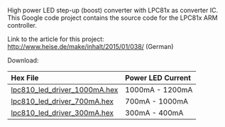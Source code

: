 High power LED step-up (boost) converter with LPC81x as converter IC. This Google code project contains the source code for the LPC81x ARM controller.

Link to the article for this project: http://www.heise.de/make/inhalt/2015/01/038/ (German)

Download:

| Hex File | Power LED Current |
|:---------|:------------------|
| [lpc810\_led\_driver\_1000mA.hex](https://lpc81x-led.googlecode.com/hg/hex/lpc810_led_driver_1000mA.hex) | 1000mA - 1200mA   |
| [lpc810\_led\_driver\_700mA.hex](https://lpc81x-led.googlecode.com/hg/hex/lpc810_led_driver_700mA.hex) | 700mA - 1000mA    |
| [lpc810\_led\_driver\_300mA.hex](https://lpc81x-led.googlecode.com/hg/hex/lpc810_led_driver_300mA.hex) | 300mA - 400mA     |